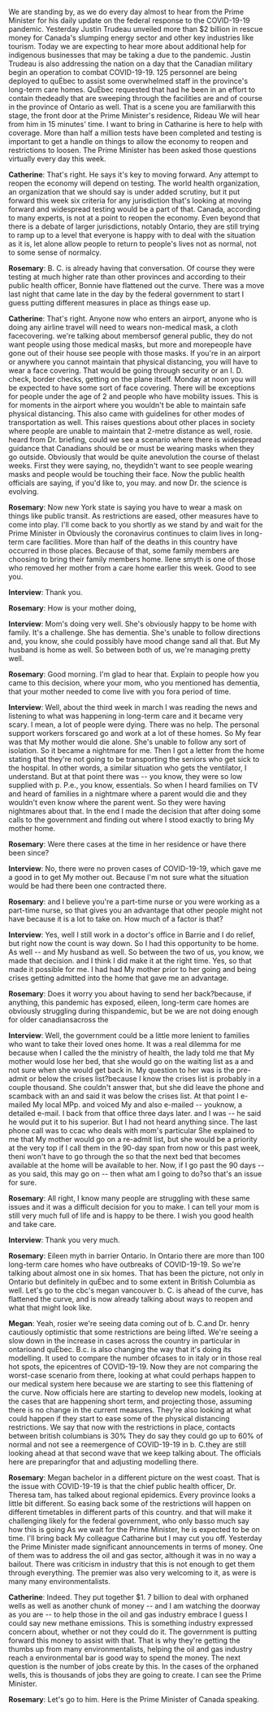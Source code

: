 We are standing by, as we do every day almost to hear from the Prime Minister for his daily update on the federal response to the COVID-19-19 pandemic. Yesterday Justin Trudeau unveiled more than $2 billion in rescue money for Canada's slumping energy sector and other key industries like tourism. Today we are expecting to hear more about additional help for indigenous businesses that may be taking a due to the pandemic. Justin Trudeau is also addressing the nation on a day that the Canadian military begin an operation to combat COVID-19-19. 125 personnel are being deployed to quÉbec to assist some overwhelmed staff in the province's long-term care homes. QuÉbec requested that had he been in an effort to contain thedeadly  that are sweeping through the facilities are and of course in the province of Ontario as well. That is a scene you are familiarwith  this stage, the front door at the Prime Minister's residence, Rideau  We will hear from him in 15 minutes' time. I want to bring in Catharine   is here to help with coverage. More than half a million tests have been completed and testing is important to get a handle on things to allow the economy to reopen and restrictions to loosen. The Prime Minister has been asked those questions virtually every day this week.

**Catherine**:
That's right. He says it's key to moving forward. Any attempt to reopen the economy will depend on testing. The world health organization, an organization that we should say is under added scrutiny, but it put forward this week six criteria for any jurisdiction that's looking at moving forward and widespread testing would be a part of that. Canada, according to many experts, is not at a point to reopen the economy. Even beyond that there is a debate of larger jurisdictions, notably Ontario, they are still trying to ramp up to a level that everyone is happy with to deal with the situation as it is, let alone allow people to return to people's lives not as normal, not to some sense of normalcy.

**Rosemary**:
B. C. is already having that conversation. Of course they were testing at much higher rate than other provinces and according to their public health officer, Bonnie  have flattened out the curve. There was a move last night that came late in the day by the federal government to start I guess putting different measures in place as things ease up.

**Catherine**:
That's right. Anyone now who enters an airport, anyone who is doing any airline travel will need to wears non-medical mask, a cloth facecovering.  we're talking about membersof  general public, they do not want people using those medical masks, but more and morepeople  have gone out of their house see people with those masks. If you're in an airport or anywhere you cannot maintain that physical distancing, you will have to wear a face covering. That would be going through security or an I. D. check, border checks, getting on the plane itself. Monday at noon you will be expected to have some sort of face covering. There will be exceptions for people under the age of 2 and people who have mobility issues. This is for moments in the airport where you wouldn't be able to maintain safe physical distancing. This also came with guidelines for other modes of transportation as well. This raises questions about other places in society where people are unable to maintain that 2-metre distance as well, rosie.  heard from Dr.    briefing, could we see a scenario where there is widespread guidance that Canadians should be or must be wearing masks when they go outside. Obviously that would be quite anevolution  the course of thelast  weeks. First they were saying, no, theydidn't want to see people wearing masks and people would be touching their face. Now the public health officials are saying, if you'd like to, you may. and now Dr.   the science is evolving.

**Rosemary**:
Now new York state is saying you have to wear a mask on things like public transit. As restrictions are eased, other measures have to come into play.  I'll come back to you shortly as we stand by and wait for the Prime Minister in  Obviously the coronavirus continues to claim lives in long-term care facilities. More than half of the deaths in this country have occurred in those places. Because of that, some family members are choosing to bring their family members home. Ilene smyth is one of those who removed her mother from a care home earlier this week. Good to see you.

**Interview**:
Thank you.

**Rosemary**:
How is your mother doing, 

**Interview**:
Mom's doing very well. She's obviously happy to be home with family. It's a challenge. She has dementia. She's unable to follow directions and, you know, she could possibly have mood change sand all that. But My husband is home as well. So between both of us, we're managing pretty well.

**Rosemary**:
Good morning. I'm glad to hear that. Explain to people how you came to this decision, where your mom, who you mentioned has dementia, that your mother needed to come live with you fora period of time.

**Interview**:
Well, about the third week in march I was reading the news and listening to what was happening in long-term care and it became very scary. I mean, a lot of people were dying. There was no help. The personal support workers forscared  go and work at a lot of these homes. So My fear was that My mother would die alone. She's unable to follow any sort of isolation. So it became a nightmare for me. Then I got a letter from the home stating that they're not going to be transporting the seniors who get sick to the hospital. In other words, a similar situation who gets the ventilator, I understand. But at that point there was -- you know, they were so low supplied with p. P.e., you know, essentials. So when I heard families on TV and heard of families in a nightmare where a parent would die and they wouldn't even know where the parent went. So they were having nightmares about that. In the end I made the decision that after doing some calls to the government and finding out where I stood exactly to bring My mother home.

**Rosemary**:
Were there cases  at the time in her residence or have there been since?

**Interview**:
No, there were no proven cases of COVID-19-19, which gave me a good in to get My mother out. Because I'm not sure what the situation would be had there been one contracted there.

**Rosemary**:
and I believe you're a part-time nurse or you were working as a part-time nurse, so that gives you an advantage that other people might not have because it is a lot to take on. How much of a factor is that?

**Interview**:
Yes, well I still work in a doctor's office in Barrie and I do relief, but right now the count is way down. So I had this opportunity to be home. As well -- and My husband as well. So between the two of us, you know, we made that decision. and I think I did make it at the right time. Yes, so that made it possible for me. I had had My mother prior to her going and being crises getting admitted into the home that gave me an advantage.

**Rosemary**:
Does it worry you about having to send her back?because, if anything, this pandemic has exposed, eileen,  long-term care homes are obviously struggling during thispandemic, but  be we are not doing enough for older canadiansacross the 

**Interview**:
Well, the government could be a little more lenient to families who want to take their loved ones home. It was a real dilemma for me because when I called the  the ministry of health, the lady told me that My mother would lose her bed, that she would go on the waiting list as a  and not sure when she would get back in. My question to her was is the pre-admit  or below the crises list?because I know the crises list is probably in a couple thousand. She couldn't answer that, but she did leave the phone and scamback with an  and said it was below the crises list. At that point I e-mailed My local MPp. and voiced My  and also e-mailed -- youknow, a detailed e-mail. I  back from that office three days later. and I was -- he said he would put it to his superior. But I had not heard anything since. The last phone call was to ccac who deals with mom's particular  She explained to me that My mother would go on a re-admit list, but she would be a priority at the very top if I call them in the 90-day span from now or this past week, theni won't have to go through the  so that the next bed that becomes available at the home will be available to her. Now, if I go past the 90 days --as you said, this may go on -- then what am I going to do?so that's an issue for sure.

**Rosemary**:
All right,  I know many people are struggling with these same issues and it was a difficult decision for you to make. I can tell your mom is still very much full of life and is happy to be there. I wish you good health and take care.

**Interview**:
Thank you very much.

**Rosemary**:
Eileen myth in barrier Ontario. In Ontario there are more than 100 long-term care homes who have outbreaks of COVID-19-19. So we're talking about almost one in six homes. That has been the picture, not only in Ontario but definitely in quÉbec and to some extent in British Columbia as well. Let's go to the cbc's megan   vancouver  b. C. is ahead of the curve, has flattened the curve, and is now already talking about ways to reopen and what that might look like.

**Megan**:
Yeah, rosier we're seeing data coming out of b. C.and Dr.  henry  cautiously optimistic that some restrictions are being lifted. We're seeing a slow down in the increase in cases across the country in particular in ontarioand  quÉbec. B.c. is also changing the way that it's doing its modelling. It used to compare the number ofcases to  in italy or  in  those real hot spots, the epicentres of COVID-19-19. Now they are not comparing the worst-case scenario from there, looking at what could perhaps happen to our medical system here because we are starting to see this flattening of the curve. Now officials here are starting to develop new models, looking at the cases that are happening short term, and projecting those, assuming there is no change in the current measures. They're also looking at what could happen if they start to ease some of the physical distancing restrictions. We say that now with the restrictions in place, contacts between british columbians is 30%   They do say they could go up to 60% of normal and not see a reemergence of COVID-19-19 in b. C.they are still looking ahead at that second wave that we keep talking about. The officials here are preparingfor that and adjusting  modelling there.

**Rosemary**:
Megan bachelor in  a different picture on the west coast. That is the issue with COVID-19-19 is that the chief public health officer, Dr. Theresa tam, has talked about regional epidemics. Every province looks a little bit different. So easing back some of the restrictions will happen on different timetables in different parts of this country. and that will make it challenging likely for the federal government, who only basso much say how this is going  As we wait for the Prime Minister, he is expected to be on time. I'll bring back My colleague Catharine  but I may cut you off. Yesterday the Prime Minister made significant announcements in terms of money. One of them was to address the oil and gas sector, although it was in no way a bailout. There was criticism in industry that this is not enough to get them through everything. The premier was also very welcoming to it, as were is many many environmentalists.

**Catherine**:
Indeed. They put together $1. 7 billion to deal with orphaned wells as well as another chunk of money -- and I am watching the doorway as you are -- to help those in the oil and gas industry embrace I guess I could say new methane emissions. This is something industry expressed concern about, whether or not they could do it. The government is putting forward this money to assist with that. That is why they're getting the thumbs up from many environmentalists, helping the oil and gas industry reach a environmental bar is good way to spend the money. The next question is the number of jobs create by this. In the cases of the orphaned wells, this is thousands of jobs they are going to create. I can see the Prime Minister.

**Rosemary**:
Let's go to him. Here is the Prime Minister of Canada speaking.
